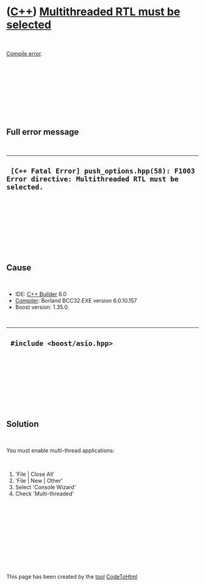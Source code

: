 
 

 

 

 

 

([C++](Cpp.md)) [Multithreaded RTL must be selected](CppCompileErrorMultithreadedRtlMustBeSelected.md)
========================================================================================================

 

[Compile error](CppCompileError.md).

 

 

 

 

 

Full error message
------------------

 

  -------------------------------------------------------------------------------------------------------
  ` [C++ Fatal Error] push_options.hpp(58): F1003 Error directive: Multithreaded RTL must be selected.`
  -------------------------------------------------------------------------------------------------------

 

 

 

 

 

Cause
-----

 

-   IDE: [C++ Builder](CppBuilder.md) 6.0
-   [Compiler](CppCompiler.md): Borland BCC32.EXE version 6.0.10.157
-   Boost version: 1.35.0.

 

  ------------------------------
  ` #include <boost/asio.hpp>`
  ------------------------------

 

 

 

 

 

Solution
--------

 

You must enable multi-thread applications:

 

1.  'File | Close All'
2.  'File | New | Other'
3.  Select 'Console Wizard'
4.  Check 'Multi-threaded'

 

 

 

 

 

 

This page has been created by the [tool](Tools.md)
[CodeToHtml](ToolCodeToHtml.md)
